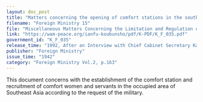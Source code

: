 ```yaml
---
layout: doc_post
title: "Matters concerning the opening of comfort stations in the southern sea occupied territories"
filename: "Foreign Ministry 15"
file: "Miscellaneous Matters Concerning the Limitation and Regulation of Travel to Southern Territories (Including Occupied Areas) in the Time of the Great East Asian War"
link: "https://wam-peace.org/ianfu-koubunsho/pdf/K-PDF/K_F_035.pdf"
government_id: "K_F_035"
release_time: "1992, After an Interview with Chief Cabinet Secretary Katō Kōichi"
publisher: "Foreign Ministry"
issue_time: "1942"
category: "Foreign Ministry Vol.2, p.163"
---
```

This document concerns with the establishment of the comfort station and recruitment of comfort women and servants in the occupied area of Southeast Asia  according to the request of the military.
